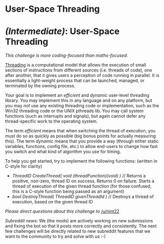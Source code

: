 # User-Space Threading
<div class="md"><h1><a href="#IntermediateIcon"></a> <em>(Intermediate)</em>: User-Space Threading</h1>
<p><em>This challenge is more coding-focused than maths-focused.</em></p>
<p><a href="http://en.wikipedia.org/wiki/Thread_(computing)">Threading</a> is a computational model that allows the execution of small sections of instructions from different sources (i.e. threads of code), one after another, that it gives users a perception of code running in parallel. It is essentially a light-weight process that can be launched, managed, or terminated by the owning process.</p>
<p>Your goal is to implement an <em>efficient</em> and <em>dynamic</em> user-level threading library. You may implement this in any language and on any platform, but you may <em>not</em> use any existing threading code or implementation, such as the Win32 threading code or the UNIX pthreads lib. You may call system functions (such as interrupts and signals), but again cannot defer any thread-specific work to the operating system.</p>
<p>The term <em>efficient</em> means that when switching the thread of execution, you must do so as quickly as possible (big bonus points for actually measuring this). The term <em>dynamic</em> means that you provide a way (through either static variables, functions, config file, etc.) to allow end-users to change how fast you switch and what kind of algorithm you use for timing.</p>
<p>To help you get started, try to implement the following functions: (written in C-style for clarity)</p>
<ul>
<li><em>ThreadID CreateThread( void (<em>threadFunction)(void</em>) )</em> // Returns a positive, non-zero, thread ID on success. Returns 0 on failure. Starts a thread of execution of the given thread function (for those confused, this is a C-style function being passed as an argument)</li>
<li><em>bool DestroyThread( ThreadID givenThreadId )</em> // Destroys a thread of execution, based on the given thread ID</li>
</ul>
<p><em>Please direct questions about this challenge to</em> <a href="/u/nint22">/u/nint22</a></p>
<p><em>Subreddit news:</em> We (the mods) are actively working on new submissions and fixing the bot so that it posts more correctly and consistently. The next few challenges will be directly related to new subreddit features that we want to the community to try and solve with us :-)</p>
</div>
